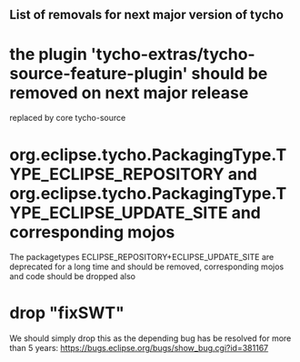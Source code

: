 ## List of removals for next major version of tycho

# the plugin 'tycho-extras/tycho-source-feature-plugin' should be removed on next major release

replaced by core tycho-source

# org.eclipse.tycho.PackagingType.TYPE_ECLIPSE_REPOSITORY and org.eclipse.tycho.PackagingType.TYPE_ECLIPSE_UPDATE_SITE and corresponding mojos

The packagetypes ECLIPSE_REPOSITORY+ECLIPSE_UPDATE_SITE are deprecated for a long time and should be removed, corresponding mojos and code should be dropped also

# drop "fixSWT"

We should simply drop this as the depending bug has be resolved for more than 5 years:
https://bugs.eclipse.org/bugs/show_bug.cgi?id=381167